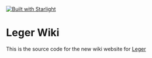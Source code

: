 [![Built with Starlight](https://astro.badg.es/v2/built-with-starlight/tiny.svg)](https://starlight.astro.build)

# Leger Wiki

This is the source code for the new wiki website for [Leger](https://github.com/leger-labs/leger)
